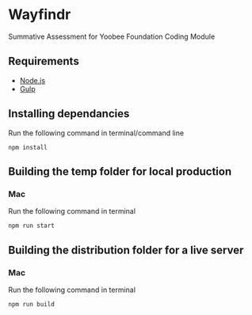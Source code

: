 # Wayfindr
Summative Assessment for Yoobee Foundation Coding Module

## Requirements

* [Node.js](https://nodejs.org/en/)
* [Gulp](https://gulpjs.com/)

## Installing dependancies

Run the following command in terminal/command line

```
npm install
```

## Building the temp folder for local production

### Mac

Run the following command in terminal

```
npm run start
```

## Building the distribution folder for a live server

### Mac

Run the following command in terminal

```
npm run build
```
